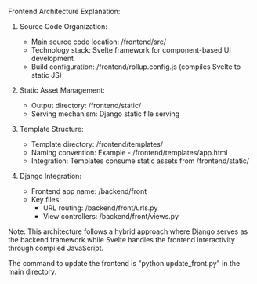 Frontend Architecture Explanation:

1. Source Code Organization:
   - Main source code location: /frontend/src/
   - Technology stack: Svelte framework for component-based UI development
   - Build configuration: /frontend/rollup.config.js (compiles Svelte to static JS)

2. Static Asset Management:
   - Output directory: /frontend/static/
   - Serving mechanism: Django static file serving
   
3. Template Structure:
   - Template directory: /frontend/templates/
   - Naming convention: Example - /frontend/templates/app.html
   - Integration: Templates consume static assets from /frontend/static/

4. Django Integration:
   - Frontend app name: /backend/front
   - Key files:
     * URL routing: /backend/front/urls.py
     * View controllers: /backend/front/views.py

Note: This architecture follows a hybrid approach where Django serves as the backend framework while Svelte handles the frontend interactivity through compiled JavaScript.

The command to update the frontend is "python update_front.py" in the main directory.
